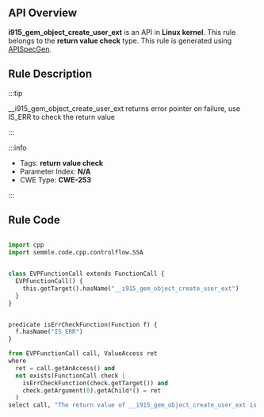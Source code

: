 ---
---


## API Overview
**i915_gem_object_create_user_ext** is an API in **Linux kernel**. This rule belongs to the **return value check** type. This rule is generated using [APISpecGen](../../tools/APISpecGen).
## Rule Description

:::tip

__i915_gem_object_create_user_ext returns error pointer on failure, use IS_ERR to check the return value

:::

:::info

- Tags: **return value check**
- Parameter Index: **N/A**
- CWE Type: **CWE-253**

:::

## Rule Code
```python

import cpp
import semmle.code.cpp.controlflow.SSA


class EVPFunctionCall extends FunctionCall {
  EVPFunctionCall() {
    this.getTarget().hasName("__i915_gem_object_create_user_ext")
  }
}


predicate isErrCheckFunction(Function f) {
  f.hasName("IS_ERR") 
}

from EVPFunctionCall call, ValueAccess ret
where
  ret = call.getAnAccess() and
  not exists(FunctionCall check |
    isErrCheckFunction(check.getTarget()) and
    check.getArgument(0).getAChild*() = ret
  )
select call, "The return value of __i915_gem_object_create_user_ext is not checked with IS_ERR."
    
```